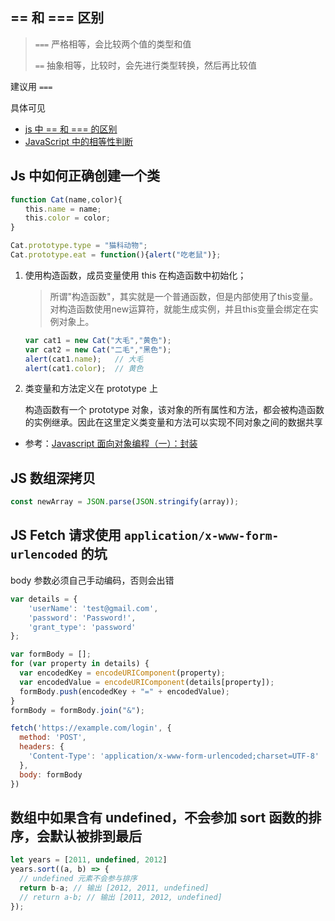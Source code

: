 ## == 和 === 区别


> `===` 严格相等，会比较两个值的类型和值
> 
> `==`  抽象相等，比较时，会先进行类型转换，然后再比较值

建议用 `===`

具体可见

+ [js 中 == 和 === 的区别](https://juejin.im/entry/584918612f301e005716add6)
+ [JavaScript 中的相等性判断
](https://developer.mozilla.org/zh-CN/docs/Web/JavaScript/Equality_comparisons_and_sameness)

## Js 中如何正确创建一个类

```js
function Cat(name,color){
　　this.name = name;
　　this.color = color;
}

Cat.prototype.type = "猫科动物";
Cat.prototype.eat = function(){alert("吃老鼠")};
```

1. 使用构造函数，成员变量使用 this 在构造函数中初始化；

	> 所谓"构造函数"，其实就是一个普通函数，但是内部使用了this变量。对构造函数使用new运算符，就能生成实例，并且this变量会绑定在实例对象上。

	```js
	var cat1 = new Cat("大毛","黄色");
	var cat2 = new Cat("二毛","黑色");
	alert(cat1.name); 	// 大毛
	alert(cat1.color); 	// 黄色
	```
	

2. 类变量和方法定义在 prototype 上

	构造函数有一个 prototype 对象，该对象的所有属性和方法，都会被构造函数的实例继承。因此在这里定义类变量和方法可以实现不同对象之间的数据共享

+ 参考：[Javascript 面向对象编程（一）：封装](http://www.ruanyifeng.com/blog/2010/05/object-oriented_javascript_encapsulation.html)



## JS 数组深拷贝
```js
const newArray = JSON.parse(JSON.stringify(array));
```


## JS Fetch 请求使用 `application/x-www-form-urlencoded` 的坑
body 参数必须自己手动编码，否则会出错

```js
var details = {
    'userName': 'test@gmail.com',
    'password': 'Password!',
    'grant_type': 'password'
};

var formBody = [];
for (var property in details) {
  var encodedKey = encodeURIComponent(property);
  var encodedValue = encodeURIComponent(details[property]);
  formBody.push(encodedKey + "=" + encodedValue);
}
formBody = formBody.join("&");

fetch('https://example.com/login', {
  method: 'POST',
  headers: {
    'Content-Type': 'application/x-www-form-urlencoded;charset=UTF-8'
  },
  body: formBody
})
```


## 数组中如果含有 undefined，不会参加 sort 函数的排序，会默认被排到最后
```js
let years = [2011, undefined, 2012]
years.sort((a, b) => {
  // undefined 元素不会参与排序
  return b-a; // 输出 [2012, 2011, undefined]
  // return a-b; // 输出 [2011, 2012, undefined]
});
```
